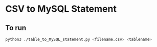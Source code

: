 # CSV to MySQL Statement

## To run
```bash
python3 ./table_to_MySQL_statement.py <filename.csv> <tablename>
```